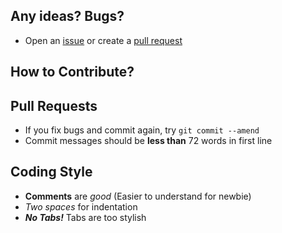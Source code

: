 Any ideas? Bugs?
----------------
 - Open an [issue][issue] or create a [pull request][pull]

How to Contribute?
------------------

Pull Requests
-------------
 - If you fix bugs and commit again, try `git commit --amend`
 - Commit messages should be **less than** 72 words in first line

Coding Style
------------
 - **Comments** are *good* (Easier to understand for newbie)
 - *Two spaces* for indentation
 - ***No Tabs!*** Tabs are too stylish

[issue]:    https://github.com/kingspp/RPi-AUI/issues
[pull]:     https://github.com/kingspp/RPi-AUI/pulls
